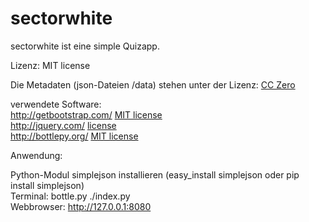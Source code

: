 # sectorwhite

sectorwhite ist eine simple Quizapp.

Lizenz: MIT license

Die Metadaten (json-Dateien /data) stehen unter der Lizenz: <a href="http://creativecommons.org/publicdomain/zero/1.0/">CC Zero</a>

verwendete Software:    
http://getbootstrap.com/ [MIT license](https://github.com/twbs/bootstrap/blob/master/LICENSE)   
http://jquery.com/ [license](https://jquery.org/license/)   
http://bottlepy.org/ [MIT license](https://github.com/bottlepy/bottle/blob/master/LICENSE)   

Anwendung:

Python-Modul simplejson installieren (easy_install simplejson oder pip install simplejson)   
Terminal: bottle.py ./index.py   
Webbrowser: http://127.0.0.1:8080   

